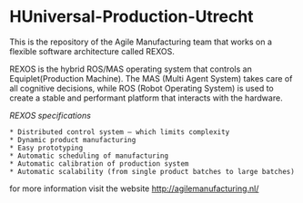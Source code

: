 HUniversal-Production-Utrecht
=============================

This is the repository of the Agile Manufacturing team that works on a 
flexible software architecture called REXOS.

REXOS is the hybrid ROS/MAS operating system that controls an Equiplet(Production Machine).
The MAS (Multi Agent System) takes care of all cognitive decisions, while ROS (Robot Operating System) 
is used to create a stable and performant platform that interacts with the hardware.

*REXOS specifications*

	* Distributed control system – which limits complexity
    * Dynamic product manufacturing
    * Easy prototyping
    * Automatic scheduling of manufacturing 
    * Automatic calibration of production system
    * Automatic scalability (from single product batches to large batches)

for more information visit the website http://agilemanufacturing.nl/